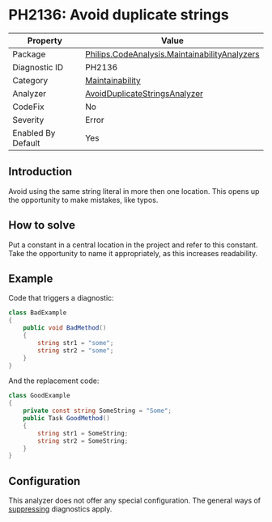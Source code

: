# PH2136: Avoid duplicate strings

| Property | Value  |
|--|--|
| Package | [Philips.CodeAnalysis.MaintainabilityAnalyzers](https://www.nuget.org/packages/Philips.CodeAnalysis.MaintainabilityAnalyzers) |
| Diagnostic ID | PH2136 |
| Category  | [Maintainability](../Maintainability.md) |
| Analyzer | [AvoidDuplicateStringsAnalyzer](https://github.com/philips-software/roslyn-analyzers/blob/main/Philips.CodeAnalysis.MaintainabilityAnalyzers/Maintainability/AvoidDuplicateStringsAnalyzer.cs)
| CodeFix  | No |
| Severity | Error |
| Enabled By Default | Yes |

## Introduction

Avoid using the same string literal in more then one location. This opens up the opportunity to make mistakes, like typos.

## How to solve

Put a constant in a central location in the project and refer to this constant. Take the opportunity to name it appropriately, as this increases readability.

## Example

Code that triggers a diagnostic:
``` cs
class BadExample
{
    public void BadMethod()
    {
        string str1 = "some";
        string str2 = "some";
    }
}

```

And the replacement code:
``` cs
class GoodExample
{
    private const string SomeString = "Some";
    public Task GoodMethod()
    {
        string str1 = SomeString;
        string str2 = SomeString;
    }
}

```

## Configuration

This analyzer does not offer any special configuration. The general ways of [suppressing](https://learn.microsoft.com/en-us/dotnet/fundamentals/code-analysis/suppress-warnings) diagnostics apply.
